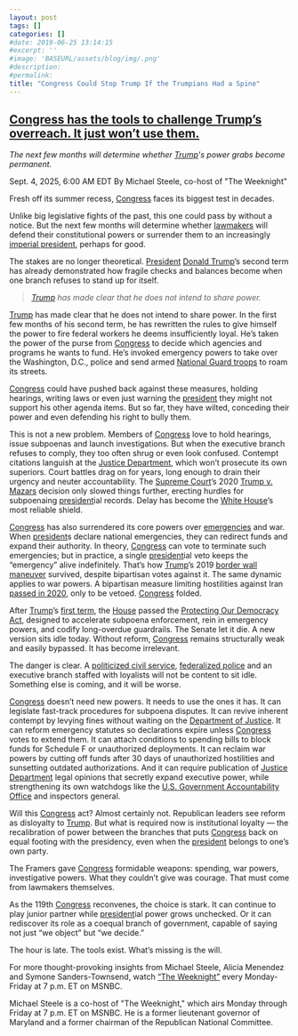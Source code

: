 ```yaml
---
layout: post
tags: []
categories: []
#date: 2019-06-25 13:14:15
#excerpt: ''
#image: 'BASEURL/assets/blog/img/.png'
#description:
#permalink:
title: "Congress Could Stop Trump If the Trumpians Had a Spine"
---
```



## [Congress has the tools to challenge Trump’s overreach. It just won’t use them.](https://www.msnbc.com/opinion/msnbc-opinion/trump-congress-constitution-dc-power-rcna228823)

*The next few months will determine whether [Trump](https://www.donaldjtrump.com/)'s power grabs become permanent.*

Sept. 4, 2025, 6:00 AM EDT
By Michael Steele, co-host of "The Weeknight"

Fresh off its summer recess, [Congress](https://www.congress.gov/) faces its biggest test in decades.

Unlike big legislative fights of the past, this one could pass by without a notice. But the next few months will determine whether [lawmakers](https://www.congress.gov/) will defend their constitutional powers or surrender them to an increasingly [imperial president](https://www.whitehouse.gov/), perhaps for good.

The stakes are no longer theoretical. [President](https://www.whitehouse.gov/) [Donald Trump](https://www.donaldjtrump.com/)’s second term has already demonstrated how fragile checks and balances become when one branch refuses to stand up for itself.

> *[Trump](https://www.donaldjtrump.com/) has made clear that he does not intend to share power.*

[Trump](https://www.donaldjtrump.com/) has made clear that he does not intend to share power. In the first few months of his second term, he has rewritten the rules to give himself the power to fire federal workers he deems insufficiently loyal. He’s taken the power of the purse from [Congress](https://www.congress.gov/) to decide which agencies and programs he wants to fund. He’s invoked emergency powers to take over the Washington, D.C., police and send armed [National Guard troops](https://www.nationalguard.mil/) to roam its streets.

[Congress](https://www.congress.gov/) could have pushed back against these measures, holding hearings, writing laws or even just warning the [president](https://www.whitehouse.gov/) they might not support his other agenda items. But so far, they have wilted, conceding their power and even defending his right to bully them.

This is not a new problem. Members of [Congress](https://www.congress.gov/) love to hold hearings, issue subpoenas and launch investigations. But when the executive branch refuses to comply, they too often shrug or even look confused. Contempt citations languish at the [Justice Department](https://www.justice.gov/), which won’t prosecute its own superiors. Court battles drag on for years, long enough to drain their urgency and neuter accountability. The [Supreme Court](https://www.supremecourt.gov/)’s 2020 [Trump v. Mazars](https://www.msnbc.com/rachel-maddow-show/maddowblog/supreme-court-rejects-trump-s-argument-key-tax-return-case-n1233312) decision only slowed things further, erecting hurdles for subpoenaing [president](https://www.whitehouse.gov/)ial records. Delay has become the [White House](https://www.whitehouse.gov/)’s most reliable shield.

[Congress](https://www.congress.gov/) has also surrendered its core powers over [emergencies](https://www.msnbc.com/rachel-maddow-show/maddowblog/national-guard-troops-dc-states-rcna225859) and war. When [president](https://www.whitehouse.gov/)s declare national emergencies, they can redirect funds and expand their authority. In theory, [Congress](https://www.congress.gov/) can vote to terminate such emergencies; but in practice, a single [president](https://www.whitehouse.gov/)ial veto keeps the “emergency” alive indefinitely. That’s how [Trump](https://www.donaldjtrump.com/)’s 2019 [border wall maneuver](https://www.msnbc.com/rachel-maddow/watch/trump-border-emergency-runs-into-wall-of-opposition-in-congress-1448941123810) survived, despite bipartisan votes against it. The same dynamic applies to war powers. A bipartisan measure limiting hostilities against Iran [passed in 2020](https://www.msnbc.com/rachel-maddow-show/maddowblog/senate-rejects-war-powers-act-measure-trump-iran-strike-rcna215634), only to be vetoed. [Congress](https://www.congress.gov/) folded.

After [Trump](https://www.donaldjtrump.com/)’s [first term](https://trumpwhitehouse.archives.gov/), the [House](https://www.house.gov/) passed the [Protecting Our Democracy Act](https://www.msnbc.com/rachel-maddow-show/maddowblog/why-vote-protecting-our-democracy-act-matters-n1285739), designed to accelerate subpoena enforcement, rein in emergency powers, and codify long-overdue guardrails. The Senate let it die. A new version sits idle today. Without reform, [Congress](https://www.congress.gov/) remains structurally weak and easily bypassed. It has become irrelevant.

The danger is clear. A [politicized civil service](https://www.msnbc.com/opinion/msnbc-opinion/trump-mass-firing-federal-workers-resign-quit-rcna192226), [federalized police](https://www.msnbc.com/opinion/msnbc-opinion/trump-takeover-washington-dc-national-guard-police-warning-rcna224603) and an executive branch staffed with loyalists will not be content to sit idle. Something else is coming, and it will be worse.

[Congress](https://www.congress.gov/) doesn’t need new powers. It needs to use the ones it has. It can legislate fast-track procedures for subpoena disputes. It can revive inherent contempt by levying fines without waiting on the [Department of Justice](https://www.justice.gov/). It can reform emergency statutes so declarations expire unless [Congress](https://www.congress.gov/) votes to extend them. It can attach conditions to spending bills to block funds for Schedule F or unauthorized deployments. It can reclaim war powers by cutting off funds after 30 days of unauthorized hostilities and sunsetting outdated authorizations. And it can require publication of [Justice Department](https://www.justice.gov/) legal opinions that secretly expand executive power, while strengthening its own watchdogs like the [U.S. Government Accountability Office](https://www.gao.gov/) and inspectors general.

Will this [Congress](https://www.congress.gov/) act? Almost certainly not. Republican leaders see reform as disloyalty to [Trump](https://www.donaldjtrump.com/). But what is required now is institutional loyalty — the recalibration of power between the branches that puts [Congress](https://www.congress.gov/) back on equal footing with the presidency, even when the [president](https://www.whitehouse.gov/) belongs to one’s own party.

The Framers gave [Congress](https://www.congress.gov/) formidable weapons: spending, war powers, investigative powers. What they couldn’t give was courage. That must come from lawmakers themselves.

As the 119th [Congress](https://www.congress.gov/) reconvenes, the choice is stark. It can continue to play junior partner while [president](https://www.whitehouse.gov/)ial power grows unchecked. Or it can rediscover its role as a coequal branch of government, capable of saying not just “we object” but “we decide.”

The hour is late. The tools exist. What’s missing is the will.

For more thought-provoking insights from Michael Steele, Alicia Menendez and Symone Sanders-Townsend, watch [“The Weeknight”](https://www.msnbc.com/the-weekend) every Monday-Friday at 7 p.m. ET on MSNBC.

Michael Steele is a co-host of "The Weeknight," which airs Monday through Friday at 7 p.m. ET on MSNBC. He is a former lieutenant governor of Maryland and a former chairman of the Republican National Committee.

